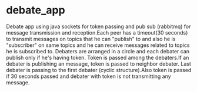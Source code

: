 # debate_app
Debate app using java sockets for token passing and pub sub (rabbitmq) for message transmission and reception.Each peer has a timeout(30 seconds) to transmit messages on topics that he can "publish" to and also he is "subscriber" on same topics and he can receive messages related to topics he is subscribed to.
Debaters are arranged in a circle and each debater can publish only if he's having token. Token is passed among the debaters.If an debater is publishing an message, token is passed to neighbor debater. Last debater is passing to the first debater (cyclic structure).Also token is passed if 30 seconds passed and debater with token is not transmitting any message.
